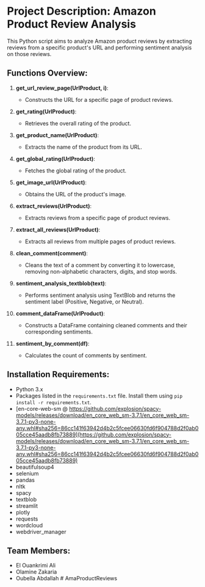# Project Description: Amazon Product Review Analysis

This Python script aims to analyze Amazon product reviews by extracting reviews from a specific product's URL and performing sentiment analysis on those reviews.

## Functions Overview:

1. **get_url_review_page(UrlProduct, i)**:
   - Constructs the URL for a specific page of product reviews.

2. **get_rating(UrlProduct)**:
   - Retrieves the overall rating of the product.

3. **get_product_name(UrlProduct)**:
   - Extracts the name of the product from its URL.

4. **get_global_rating(UrlProduct)**:
   - Fetches the global rating of the product.

5. **get_image_url(UrlProduct)**:
   - Obtains the URL of the product's image.

6. **extract_reviews(UrlProduct)**:
   - Extracts reviews from a specific page of product reviews.

7. **extract_all_reviews(UrlProduct)**:
   - Extracts all reviews from multiple pages of product reviews.

8. **clean_comment(comment)**:
   - Cleans the text of a comment by converting it to lowercase, removing non-alphabetic characters, digits, and stop words.

9. **sentiment_analysis_textblob(text)**:
   - Performs sentiment analysis using TextBlob and returns the sentiment label (Positive, Negative, or Neutral).

10. **comment_dataFrame(UrlProduct)**:
    - Constructs a DataFrame containing cleaned comments and their corresponding sentiments.

11. **sentiment_by_comment(df)**:
    - Calculates the count of comments by sentiment.

## Installation Requirements:

- Python 3.x
- Packages listed in the `requirements.txt` file. Install them using `pip install -r requirements.txt`.
- [en-core-web-sm @ https://github.com/explosion/spacy-models/releases/download/en_core_web_sm-3.7.1/en_core_web_sm-3.7.1-py3-none-any.whl#sha256=86cc141f63942d4b2c5fcee06630fd6f904788d2f0ab005cce45aadb8fb73889](https://github.com/explosion/spacy-models/releases/download/en_core_web_sm-3.7.1/en_core_web_sm-3.7.1-py3-none-any.whl#sha256=86cc141f63942d4b2c5fcee06630fd6f904788d2f0ab005cce45aadb8fb73889)
- beautifulsoup4
- selenium
- pandas
- nltk
- spacy
- textblob
- streamlit
- plotly
- requests
- wordcloud
- webdriver_manager

## Team Members:

- El Ouankrimi Ali
- Olamine Zakaria
- Oubella Abdallah
#   A m a P r o d u c t R e v i e w s  
 